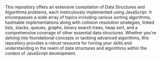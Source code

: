 This repository offers an extensive compilation of Data Structures and Algorithms problems, each meticulously implemented using JavaScript. 
It encompasses a wide array of topics including various sorting algorithms, hashtable implementations along with collision resolution strategies, linked lists, stacks, queues, graphs, binary search trees, heap sort, and a comprehensive coverage of other essential data structures. Whether you're delving into foundational concepts or tackling advanced algorithms, this repository provides a robust resource for honing your skills and understanding in the realm of data structures and algorithms within the context of JavaScript development.

